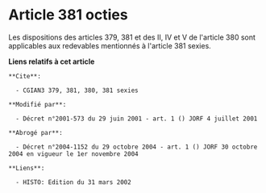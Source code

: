 # Article 381 octies

Les dispositions des articles 379, 381 et des II, IV et V de l'article 380 sont applicables aux redevables mentionnés à
l'article 381 sexies.

**Liens relatifs à cet article**

	**Cite**:

	  - CGIAN3 379, 381, 380, 381 sexies

	**Modifié par**:

	  - Décret n°2001-573 du 29 juin 2001 - art. 1 () JORF 4 juillet 2001

	**Abrogé par**:

	  - Décret n°2004-1152 du 29 octobre 2004 - art. 1 () JORF 30 octobre 2004 en vigueur le 1er novembre 2004

	**Liens**:

	  - HISTO: Edition du 31 mars 2002
